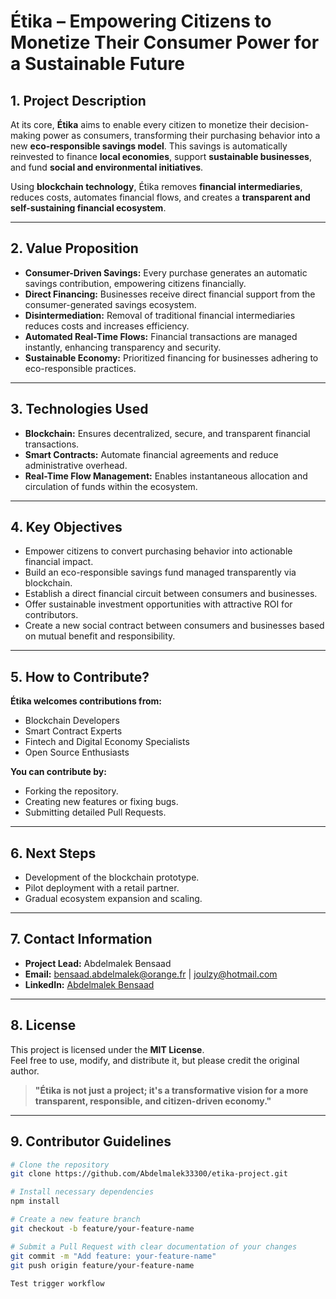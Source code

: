 # Étika – Empowering Citizens to Monetize Their Consumer Power for a Sustainable Future

## 1. Project Description

At its core, **Étika** aims to enable every citizen to monetize their decision-making power as consumers, transforming their purchasing behavior into a new **eco-responsible savings model**. This savings is automatically reinvested to finance **local economies**, support **sustainable businesses**, and fund **social and environmental initiatives**.  

Using **blockchain technology**, Étika removes **financial intermediaries**, reduces costs, automates financial flows, and creates a **transparent and self-sustaining financial ecosystem**.

---

## 2. Value Proposition

- **Consumer-Driven Savings:** Every purchase generates an automatic savings contribution, empowering citizens financially.  
- **Direct Financing:** Businesses receive direct financial support from the consumer-generated savings ecosystem.  
- **Disintermediation:** Removal of traditional financial intermediaries reduces costs and increases efficiency.  
- **Automated Real-Time Flows:** Financial transactions are managed instantly, enhancing transparency and security.  
- **Sustainable Economy:** Prioritized financing for businesses adhering to eco-responsible practices.  

---

## 3. Technologies Used

- **Blockchain:** Ensures decentralized, secure, and transparent financial transactions.  
- **Smart Contracts:** Automate financial agreements and reduce administrative overhead.  
- **Real-Time Flow Management:** Enables instantaneous allocation and circulation of funds within the ecosystem.  

---

## 4. Key Objectives

- Empower citizens to convert purchasing behavior into actionable financial impact.  
- Build an eco-responsible savings fund managed transparently via blockchain.  
- Establish a direct financial circuit between consumers and businesses.  
- Offer sustainable investment opportunities with attractive ROI for contributors.  
- Create a new social contract between consumers and businesses based on mutual benefit and responsibility.  

---

## 5. How to Contribute?

**Étika welcomes contributions from:**  
- Blockchain Developers  
- Smart Contract Experts  
- Fintech and Digital Economy Specialists  
- Open Source Enthusiasts  

**You can contribute by:**  
- Forking the repository.  
- Creating new features or fixing bugs.  
- Submitting detailed Pull Requests.  

---

## 6. Next Steps

- Development of the blockchain prototype.  
- Pilot deployment with a retail partner.  
- Gradual ecosystem expansion and scaling.  

---

## 7. Contact Information

- **Project Lead:** Abdelmalek Bensaad  
- **Email:** [bensaad.abdelmalek@orange.fr](mailto:bensaad.abdelmalek@orange.fr) | [joulzy@hotmail.com](mailto:joulzy@hotmail.com)  
- **LinkedIn:** [Abdelmalek Bensaad](https://www.linkedin.com/in/abdelmalek-bensaad/)  

---

## 8. License

This project is licensed under the **MIT License**.  
Feel free to use, modify, and distribute it, but please credit the original author.  

> **"Étika is not just a project; it's a transformative vision for a more transparent, responsible, and citizen-driven economy."**

---

## 9. Contributor Guidelines

```bash
# Clone the repository
git clone https://github.com/Abdelmalek33300/etika-project.git

# Install necessary dependencies
npm install

# Create a new feature branch
git checkout -b feature/your-feature-name

# Submit a Pull Request with clear documentation of your changes
git commit -m "Add feature: your-feature-name"
git push origin feature/your-feature-name
     
Test trigger workflow
